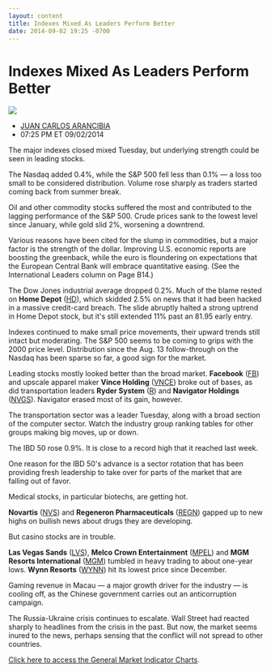 ```yaml
---
layout: content
title: Indexes Mixed As Leaders Perform Better
date: 2014-09-02 19:25 -0700
---
```



Indexes Mixed As Leaders Perform Better
========================================


![](https://www.investors.com/wp-content/uploads/ibd-migrated-images/MPv_140903_635452684229265868.png)

* [JUAN CARLOS ARANCIBIA](https://www.investors.com/author/arancibiaj/ "Posts by JUAN CARLOS ARANCIBIA")
* 07:25 PM ET 09/02/2014




The major indexes closed mixed Tuesday, but underlying strength could be seen in leading stocks.


The Nasdaq added 0.4%, while the S&P 500 fell less than 0.1% — a loss too small to be considered distribution. Volume rose sharply as traders started coming back from summer break.


Oil and other commodity stocks suffered the most and contributed to the lagging performance of the S&P 500. Crude prices sank to the lowest level since January, while gold slid 2%, worsening a downtrend.


Various reasons have been cited for the slump in commodities, but a major factor is the strength of the dollar. Improving U.S. economic reports are boosting the greenback, while the euro is floundering on expectations that the European Central Bank will embrace quantitative easing. (See the International Leaders column on Page B14.)


The Dow Jones industrial average dropped 0.2%. Much of the blame rested on **Home Depot** ([HD](https://research.investors.com/quote.aspx?symbol=HD)), which skidded 2.5% on news that it had been hacked in a massive credit-card breach. The slide abruptly halted a strong uptrend in Home Depot stock, but it's still extended 11% past an 81.95 early entry.


Indexes continued to make small price movements, their upward trends still intact but moderating. The S&P 500 seems to be coming to grips with the 2000 price level. Distribution since the Aug. 13 follow-through on the Nasdaq has been sparse so far, a good sign for the market.


Leading stocks mostly looked better than the broad market. **Facebook** ([FB](https://research.investors.com/quote.aspx?symbol=FB)) and upscale apparel maker **Vince Holding** ([VNCE](https://research.investors.com/quote.aspx?symbol=VNCE)) broke out of bases, as did transportation leaders **Ryder System** ([R](https://research.investors.com/quote.aspx?symbol=R)) and **Navigator Holdings** ([NVGS](https://research.investors.com/quote.aspx?symbol=NVGS)). Navigator erased most of its gain, however.


The transportation sector was a leader Tuesday, along with a broad section of the computer sector. Watch the industry group ranking tables for other groups making big moves, up or down.


The IBD 50 rose 0.9%. It is close to a record high that it reached last week.


One reason for the IBD 50's advance is a sector rotation that has been providing fresh leadership to take over for parts of the market that are falling out of favor.


Medical stocks, in particular biotechs, are getting hot.


**Novartis** ([NVS](https://research.investors.com/quote.aspx?symbol=NVS)) and **Regeneron Pharmaceuticals** ([REGN](https://research.investors.com/quote.aspx?symbol=REGN)) gapped up to new highs on bullish news about drugs they are developing.


But casino stocks are in trouble.


**Las Vegas Sands** ([LVS](https://research.investors.com/quote.aspx?symbol=LVS)), **Melco Crown Entertainment** ([MPEL](https://research.investors.com/quote.aspx?symbol=MPEL)) and **MGM Resorts International** ([MGM](https://research.investors.com/quote.aspx?symbol=MGM)) tumbled in heavy trading to about one-year lows. **Wynn Resorts** ([WYNN](https://research.investors.com/quote.aspx?symbol=WYNN)) hit its lowest price since December.


Gaming revenue in Macau — a major growth driver for the industry — is cooling off, as the Chinese government carries out an anticorruption campaign.


The Russia-Ukraine crisis continues to escalate. Wall Street had reacted sharply to headlines from the crisis in the past. But now, the market seems inured to the news, perhaps sensing that the conflict will not spread to other countries.


[Click here to access the General Market Indicator Charts](https://www.investors.com/pdf/GMI_090314.pdf).




